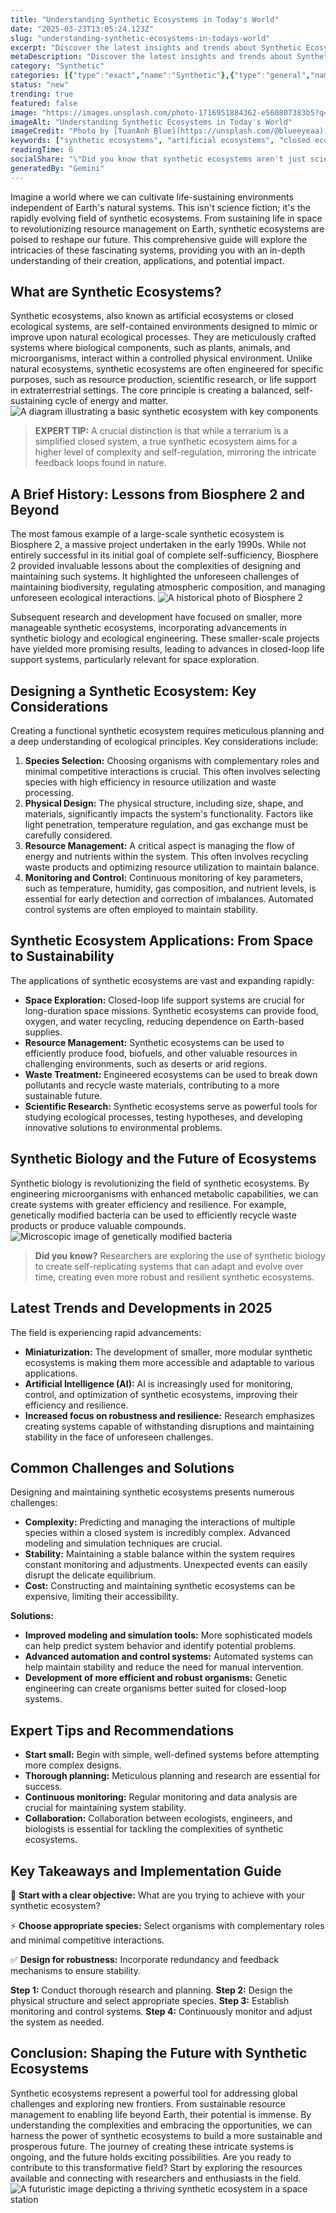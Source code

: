 ```yaml
---
title: "Understanding Synthetic Ecosystems in Today's World"
date: "2025-03-23T13:05:24.123Z"
slug: "understanding-synthetic-ecosystems-in-todays-world"
excerpt: "Discover the latest insights and trends about Synthetic Ecosystems. This comprehensive guide covers everything you need to know about Synthetic Ecosystems in 2025."
metaDescription: "Discover the latest insights and trends about Synthetic Ecosystems. This comprehensive guide covers everything you need to know about Synthetic Ecosystems ..."
category: "Synthetic"
categories: [{"type":"exact","name":"Synthetic"},{"type":"general","name":"Environmental Science"},{"type":"medium","name":"Ecological Engineering"},{"type":"specific","name":"Microbial Communities"},{"type":"niche","name":"Metabolic Modeling"}]
status: "new"
trending: true
featured: false
image: "https://images.unsplash.com/photo-1716951884362-e560807383b5?q=85&w=1200&fit=max&fm=webp&auto=compress"
imageAlt: "Understanding Synthetic Ecosystems in Today's World"
imageCredit: "Photo by [TuanAnh Blue](https://unsplash.com/@blueeyeaa) on Unsplash"
keywords: ["synthetic ecosystems", "artificial ecosystems", "closed ecological systems", "biosphere 2", "synthetic biology ecosystem", "creating synthetic ecosystems", "synthetic ecosystem applications", "buy synthetic ecosystem kits", "benefits of synthetic ecosystems", "designing a synthetic ecosystem"]
readingTime: 6
socialShare: "\"Did you know that synthetic ecosystems aren't just science fiction? These self-sustaining environments are poised to revolutionize resource management and even enable life beyond Earth!\""
generatedBy: "Gemini"
---
```




Imagine a world where we can cultivate life-sustaining environments independent of Earth's natural systems. This isn't science fiction; it's the rapidly evolving field of synthetic ecosystems.  From sustaining life in space to revolutionizing resource management on Earth, synthetic ecosystems are poised to reshape our future. This comprehensive guide will explore the intricacies of these fascinating systems, providing you with an in-depth understanding of their creation, applications, and potential impact.

## What are Synthetic Ecosystems?

Synthetic ecosystems, also known as artificial ecosystems or closed ecological systems, are self-contained environments designed to mimic or improve upon natural ecological processes.  They are meticulously crafted systems where biological components, such as plants, animals, and microorganisms, interact within a controlled physical environment.  Unlike natural ecosystems, synthetic ecosystems are often engineered for specific purposes, such as resource production, scientific research, or life support in extraterrestrial settings. The core principle is creating a balanced, self-sustaining cycle of energy and matter. ![A diagram illustrating a basic synthetic ecosystem with key components](https://images.unsplash.com/photo-1716951910901-3f595611cf3d?q=85&w=1200&fit=max&fm=webp&auto=compress)

> **EXPERT TIP:** A crucial distinction is that while a terrarium is a simplified closed system, a true synthetic ecosystem aims for a higher level of complexity and self-regulation, mirroring the intricate feedback loops found in nature.

## A Brief History: Lessons from Biosphere 2 and Beyond

The most famous example of a large-scale synthetic ecosystem is Biosphere 2, a massive project undertaken in the early 1990s.  While not entirely successful in its initial goal of complete self-sufficiency, Biosphere 2 provided invaluable lessons about the complexities of designing and maintaining such systems.  It highlighted the unforeseen challenges of maintaining biodiversity, regulating atmospheric composition, and managing unforeseen ecological interactions. ![A historical photo of Biosphere 2](https://images.unsplash.com/photo-1601370690183-1c7796ecec61?q=85&w=1200&fit=max&fm=webp&auto=compress)

Subsequent research and development have focused on smaller, more manageable synthetic ecosystems, incorporating advancements in synthetic biology and ecological engineering. These smaller-scale projects have yielded more promising results, leading to advances in closed-loop life support systems, particularly relevant for space exploration.

## Designing a Synthetic Ecosystem: Key Considerations

Creating a functional synthetic ecosystem requires meticulous planning and a deep understanding of ecological principles.  Key considerations include:

1. **Species Selection:** Choosing organisms with complementary roles and minimal competitive interactions is crucial.  This often involves selecting species with high efficiency in resource utilization and waste processing.
2. **Physical Design:** The physical structure, including size, shape, and materials, significantly impacts the system's functionality.  Factors like light penetration, temperature regulation, and gas exchange must be carefully considered.
3. **Resource Management:**  A critical aspect is managing the flow of energy and nutrients within the system.  This often involves recycling waste products and optimizing resource utilization to maintain balance.
4. **Monitoring and Control:** Continuous monitoring of key parameters, such as temperature, humidity, gas composition, and nutrient levels, is essential for early detection and correction of imbalances.  Automated control systems are often employed to maintain stability.

## Synthetic Ecosystem Applications: From Space to Sustainability

The applications of synthetic ecosystems are vast and expanding rapidly:

* **Space Exploration:**  Closed-loop life support systems are crucial for long-duration space missions.  Synthetic ecosystems can provide food, oxygen, and water recycling, reducing dependence on Earth-based supplies.
* **Resource Management:**  Synthetic ecosystems can be used to efficiently produce food, biofuels, and other valuable resources in challenging environments, such as deserts or arid regions.
* **Waste Treatment:** Engineered ecosystems can be used to break down pollutants and recycle waste materials, contributing to a more sustainable future.
* **Scientific Research:**  Synthetic ecosystems serve as powerful tools for studying ecological processes, testing hypotheses, and developing innovative solutions to environmental problems.

##  Synthetic Biology and the Future of Ecosystems

Synthetic biology is revolutionizing the field of synthetic ecosystems.  By engineering microorganisms with enhanced metabolic capabilities, we can create systems with greater efficiency and resilience.  For example, genetically modified bacteria can be used to efficiently recycle waste products or produce valuable compounds.  ![Microscopic image of genetically modified bacteria](https://images.unsplash.com/photo-1637150899351-0ce1779710c7?q=85&w=1200&fit=max&fm=webp&auto=compress)

> **Did you know?** Researchers are exploring the use of synthetic biology to create self-replicating systems that can adapt and evolve over time, creating even more robust and resilient synthetic ecosystems.

## Latest Trends and Developments in 2025

The field is experiencing rapid advancements:

* **Miniaturization:**  The development of smaller, more modular synthetic ecosystems is making them more accessible and adaptable to various applications.
* **Artificial Intelligence (AI):**  AI is increasingly used for monitoring, control, and optimization of synthetic ecosystems, improving their efficiency and resilience.
* **Increased focus on robustness and resilience:**  Research emphasizes creating systems capable of withstanding disruptions and maintaining stability in the face of unforeseen challenges.

## Common Challenges and Solutions

Designing and maintaining synthetic ecosystems presents numerous challenges:

* **Complexity:**  Predicting and managing the interactions of multiple species within a closed system is incredibly complex.  Advanced modeling and simulation techniques are crucial.
* **Stability:**  Maintaining a stable balance within the system requires constant monitoring and adjustments.  Unexpected events can easily disrupt the delicate equilibrium.
* **Cost:**  Constructing and maintaining synthetic ecosystems can be expensive, limiting their accessibility.

**Solutions:**

* **Improved modeling and simulation tools:**  More sophisticated models can help predict system behavior and identify potential problems.
* **Advanced automation and control systems:**  Automated systems can help maintain stability and reduce the need for manual intervention.
* **Development of more efficient and robust organisms:**  Genetic engineering can create organisms better suited for closed-loop systems.

## Expert Tips and Recommendations

* **Start small:**  Begin with simple, well-defined systems before attempting more complex designs.
* **Thorough planning:**  Meticulous planning and research are essential for success.
* **Continuous monitoring:**  Regular monitoring and data analysis are crucial for maintaining system stability.
* **Collaboration:**  Collaboration between ecologists, engineers, and biologists is essential for tackling the complexities of synthetic ecosystems.

## Key Takeaways and Implementation Guide

🔑 **Start with a clear objective:** What are you trying to achieve with your synthetic ecosystem?

⚡ **Choose appropriate species:** Select organisms with complementary roles and minimal competitive interactions.

✅ **Design for robustness:** Incorporate redundancy and feedback mechanisms to ensure stability.

**Step 1:** Conduct thorough research and planning.
**Step 2:** Design the physical structure and select appropriate species.
**Step 3:** Establish monitoring and control systems.
**Step 4:** Continuously monitor and adjust the system as needed.

## Conclusion: Shaping the Future with Synthetic Ecosystems

Synthetic ecosystems represent a powerful tool for addressing global challenges and exploring new frontiers.  From sustainable resource management to enabling life beyond Earth, their potential is immense.  By understanding the complexities and embracing the opportunities, we can harness the power of synthetic ecosystems to build a more sustainable and prosperous future.  The journey of creating these intricate systems is ongoing, and the future holds exciting possibilities.  Are you ready to contribute to this transformative field?  Start by exploring the resources available and connecting with researchers and enthusiasts in the field.  ![A futuristic image depicting a thriving synthetic ecosystem in a space station](https://images.unsplash.com/photo-1672312015469-459015b5b97d?q=85&w=1200&fit=max&fm=webp&auto=compress)

